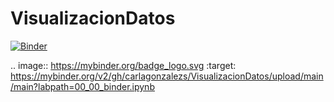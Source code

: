 # VisualizacionDatos

[![Binder](https://mybinder.org/badge_logo.svg)](https://mybinder.org/v2/gh/carlagonzalezs/VisualizacionDatos/upload/main/main?labpath=00_00_binder.ipynb)

.. image:: https://mybinder.org/badge_logo.svg
 :target: https://mybinder.org/v2/gh/carlagonzalezs/VisualizacionDatos/upload/main/main?labpath=00_00_binder.ipynb


